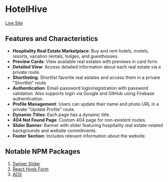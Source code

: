 # HotelHive

[Live Site](https://www.hotelsiteplaceholder.com)

## Features and Characteristics

- **Hospitality Real Estate Marketplace**: Buy and rent hotels, motels, resorts, vacation rentals, lodges, and guesthouses.
- **Preview Cards**: View available real estates with previews in card form.
- **Detailed View**: Access detailed information about each real estate via a private route.
- **Shortlisting**: Shortlist favorite real estates and access them in a private "Shortlist" route.
- **Authentication**: Email-password login/registration with password validation. Also supports login via Google and GitHub using Firebase authentication.
- **Profile Management**: Users can update their name and photo URL in a private "Update Profile" route.
- **Dynamic Titles**: Each page has a dynamic title.
- **404 Not Found Page**: Custom 404 page for non-existent routes.
- **Slider Banner**: Banner with slider featuring hospitality real estate-related backgrounds and website commitments.
- **Footer Section**: Includes relevant information about the website.

## Notable NPM Packages

1. [Swiper Slider](https://swiperjs.com/)
2. [React Hook Form](https://react-hook-form.com/)
3. [AOS](https://www.npmjs.com/package/aos)
